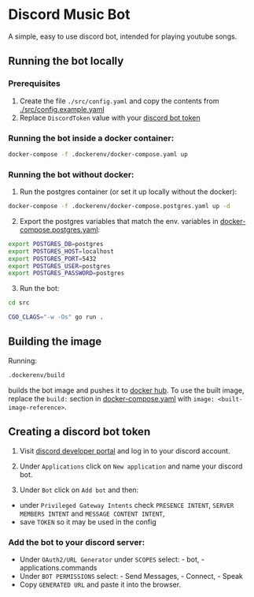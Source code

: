 # Discord Music Bot

A simple, easy to use discord bot, intended for playing youtube songs.


## Running the bot locally

### Prerequisites

1. Create the file `./src/config.yaml` and copy the contents from [./src/config.example.yaml](./src/config.example.yaml)
2. Replace `DiscordToken` value with your [discord bot token](#creating-a-discord-bot-token)

### Running the bot inside a docker container:
```bash
docker-compose -f .dockerenv/docker-compose.yaml up
```

### Running the bot without docker:

1. Run the postgres container (or set it up locally without the docker):
```bash
docker-compose -f .dockerenv/docker-compose.postgres.yaml up -d
```
2. Export the postgres variables that match the env. variables in [docker-compose.postgres.yaml](./.dockerenv/docker-compose.postgres.yaml):
```bash
export POSTGRES_DB=postgres
export POSTGRES_HOST=localhost
export POSTGRES_PORT=5432
export POSTGRES_USER=postgres
export POSTGRES_PASSWORD=postgres
```
3. Run the bot:
```bash
cd src

CGO_CLAGS="-w -Os" go run .
```

## Building the image

Running:
```bash
.dockerenv/build
```
builds the bot image and pushes it to [docker hub](https://hub.docker.com/).
To use the built image, replace the `build:` section in [docker-compose.yaml](./.dockerenv/docker-compose.yaml)
with `image: <built-image-reference>`.

## Creating a discord bot token

1. Visit [discord developer portal](https://discord.com/developers) and log in to your discord account.

2. Under `Applications` click on `New application` and name your discord bot.

3. Under `Bot` click on `Add bot` and then:
  -   under `Privileged Gateway Intents` check `PRESENCE INTENT`, `SERVER MEMBERS INTENT` and `MESSAGE CONTENT INTENT`,
  -   save `TOKEN` so it may be used in the config

### Add the bot to your discord server:
  -   Under `OAuth2/URL Generator` under `SCOPES` select:
    -   bot,
    -   applications.commands
  -   Under `BOT PERMISSIONS` select:
    -   Send Messages,
    -   Connect,
    -   Speak
  -   Copy `GENERATED URL` and paste it into the browser.
